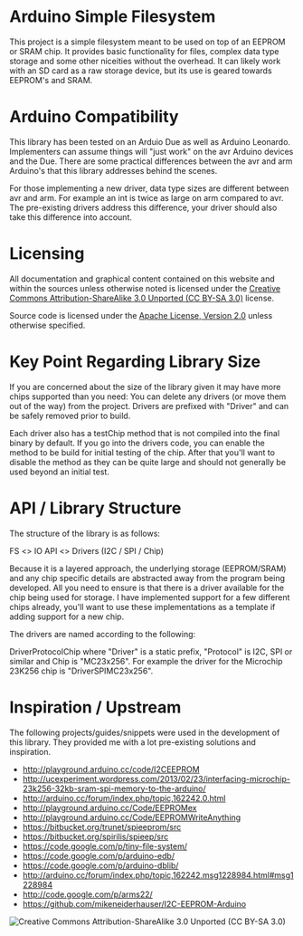 Arduino Simple Filesystem
=========================

This project is a simple filesystem meant to be used on top of an EEPROM or SRAM chip.  It provides basic functionality for files, complex data type storage and some other niceities without the overhead.  It can likely work with an SD card as a raw storage device, but its use is geared towards EEPROM's and SRAM.

Arduino Compatibility
=====================

This library has been tested on an Arduio Due as well as Arduino Leonardo.  Implementers can assume things will "just work" on the avr Arduino devices and the Due.  There are some practical differences between the avr and arm Arduino's that this library addresses behind the scenes.

For those implementing a new driver, data type sizes are different between avr and arm. For example an int is twice as large on arm compared to avr.  The pre-existing drivers address this difference, your driver should also take this difference into account.

Licensing
=========

All documentation and graphical content contained on this website and within the sources unless otherwise noted is licensed under the 
[Creative Commons Attribution-ShareAlike 3.0 Unported (CC BY-SA 3.0)](http://creativecommons.org/licenses/by-sa/3.0/deed.en_US) license.

Source code is licensed under the [Apache License, Version 2.0](http://www.apache.org/licenses/LICENSE-2.0.html) unless otherwise specified.

Key Point Regarding Library Size
================================

If you are concerned about the size of the library given it may have more chips supported than you need:  You can delete any drivers (or move them out of the way) from the project. Drivers are prefixed with "Driver" and can be safely removed prior to build.

Each driver also has a testChip method that is not compiled into the final binary by default.  If you go into the drivers code, you can enable the method to be build for initial testing of the chip.  After that you'll want to disable the method as they can be quite large and should not generally be used beyond an initial test.

API / Library Structure
=======================

The structure of the library is as follows:

FS <> IO API <> Drivers (I2C / SPI / Chip)

Because it is a layered approach, the underlying storage (EEPROM/SRAM) and any chip specific details are abstracted away from the program being developed.  All you need to ensure is that there is a driver available for the chip being used for storage.  I have implemented support for a few different chips already, you'll want to use these implementations as a template if adding support for a new chip.

The drivers are named according to the following:

DriverProtocolChip where "Driver" is a static prefix, "Protocol" is I2C, SPI or similar and Chip is "MC23x256".  For example the driver for the Microchip 23K256 chip is "DriverSPIMC23x256".

Inspiration / Upstream
======================

The following projects/guides/snippets were used in the development of this library.  They provided me with a lot pre-existing solutions and inspiration.

- http://playground.arduino.cc/code/I2CEEPROM
- http://ucexperiment.wordpress.com/2013/02/23/interfacing-microchip-23k256-32kb-sram-spi-memory-to-the-arduino/
- http://arduino.cc/forum/index.php/topic,162242.0.html
- http://playground.arduino.cc/Code/EEPROMex
- http://playground.arduino.cc/Code/EEPROMWriteAnything
- https://bitbucket.org/trunet/spieeprom/src
- https://bitbucket.org/spirilis/spieep/src
- https://code.google.com/p/tiny-file-system/
- https://code.google.com/p/arduino-edb/
- https://code.google.com/p/arduino-dblib/
- http://arduino.cc/forum/index.php/topic,162242.msg1228984.html#msg1228984
- http://code.google.com/p/arms22/
- https://github.com/mikeneiderhauser/I2C-EEPROM-Arduino


![Creative Commons Attribution-ShareAlike 3.0 Unported (CC BY-SA 3.0)](https://raw.github.com/mcrosson/arduino_simple_file_system/master/cc-by-sa.png)